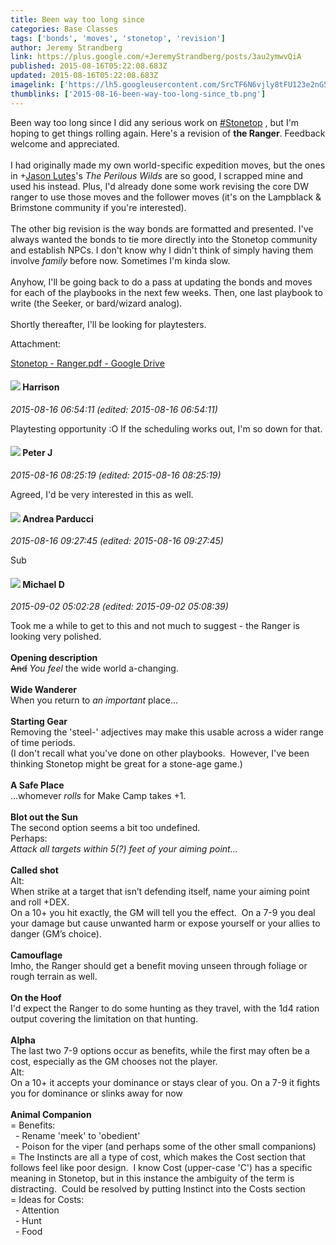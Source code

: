 ```yaml
---
title: Been way too long since
categories: Base Classes
tags: ['bonds', 'moves', 'stonetop', 'revision']
author: Jeremy Strandberg
link: https://plus.google.com/+JeremyStrandberg/posts/3au2ymwvQiA
published: 2015-08-16T05:22:08.683Z
updated: 2015-08-16T05:22:08.683Z
imagelink: ['https://lh5.googleusercontent.com/SrcTF6N6vjly8tFU123e2nG5PjKzeGLi2zo77RE5LrhugDhI-DxKPw=w1200-h630-p']
thumblinks: ['2015-08-16-been-way-too-long-since_tb.png']
---
```


Been way too long since I did any serious work on  <a rel="nofollow" class="ot-hashtag" href="https://plus.google.com/s/%23Stonetop/posts">#Stonetop</a> , but I&#39;m hoping to get things rolling again. Here&#39;s a revision of <b>the Ranger</b>. Feedback welcome and appreciated.<br /><br />I had originally made my own world-specific expedition moves, but the ones in <span class="proflinkWrapper"><span class="proflinkPrefix">+</span><a class="proflink" href="https://plus.google.com/115657313205562994919" oid="115657313205562994919">Jason Lutes</a></span>&#39;s <i>The Perilous Wilds</i> are so good, I scrapped mine and used his instead. Plus, I&#39;d already done some work revising the core DW ranger to use those moves and the follower moves (it&#39;s on the Lampblack &amp; Brimstone community if you&#39;re interested).<br /><br />The other big revision is the way bonds are formatted and presented. I&#39;ve always wanted the bonds to tie more directly into the Stonetop community and establish NPCs. I don&#39;t know why I didn&#39;t think of simply having them involve <i>family</i> before now. Sometimes I&#39;m kinda slow.<br /><br />Anyhow, I&#39;ll be going back to do a pass at updating the bonds and moves for each of the playbooks in the next few weeks. Then, one last playbook to write (the Seeker, or bard/wizard analog).<br /><br />Shortly thereafter, I&#39;ll be looking for playtesters.


Attachment:

<a href='https://drive.google.com/open?id=0B0lFq3ECDQDQcEEzNUVNQl9LODA'>Stonetop - Ranger.pdf - Google Drive</a>


<div id='comment z12vz5hibs2ti5icj23xx5phrtj5hr4t5'>
  <h4><img src='{{site.baseurl}}//images/avatars/114186342843586498680_photo.jpg'> Harrison</h4>
      <p><cite>2015-08-16 06:54:11 (edited: 2015-08-16 06:54:11)</cite></p>
        <p>Playtesting opportunity :O If the scheduling works out, I&#39;m so down for that. </p>
</div>
        

<div id='comment z12vz5hibs2ti5icj23xx5phrtj5hr4t5'>
  <h4><img src='{{site.baseurl}}//images/avatars/113692337653837882568_photo.jpg'> Peter J</h4>
      <p><cite>2015-08-16 08:25:19 (edited: 2015-08-16 08:25:19)</cite></p>
        <p>Agreed, I&#39;d be very interested in this as well.</p>
</div>
        

<div id='comment z12vz5hibs2ti5icj23xx5phrtj5hr4t5'>
  <h4><img src='{{site.baseurl}}//images/avatars/101076298485951808085_photo.jpg'> Andrea Parducci</h4>
      <p><cite>2015-08-16 09:27:45 (edited: 2015-08-16 09:27:45)</cite></p>
        <p>Sub</p>
</div>
        

<div id='comment z12vz5hibs2ti5icj23xx5phrtj5hr4t5'>
  <h4><img src='{{site.baseurl}}//images/avatars/106207499701502364297_photo.jpg'> Michael D</h4>
      <p><cite>2015-09-02 05:02:28 (edited: 2015-09-02 05:08:39)</cite></p>
        <p>Took me a while to get to this and not much to suggest - the Ranger is looking very polished.<br /><br /><b>Opening description</b><br /><del>And</del> <i>You feel</i> the wide world a-changing.<br /><br /><b>Wide Wanderer</b><br />When you return to <i>an important</i> place...<br /><br /><b>Starting Gear</b><br />Removing the &#39;steel-&#39; adjectives may make this usable across a wider range of time periods.<br />(I don&#39;t recall what you&#39;ve done on other playbooks.  However, I&#39;ve been thinking Stonetop might be great for a stone-age game.)<br /><br /><b>A Safe Place</b><br />...whomever <i>rolls</i> for Make Camp takes +1.<br /><br /><b>Blot out the Sun</b><br />The second option seems a bit too undefined.<br />Perhaps:<br /><i>Attack all targets within 5(?) feet of your aiming point...</i><br /><br /><b>Called shot</b><br />Alt:<br />When strike at a target that isn’t defending itself, name your aiming point and roll +DEX.  <br />On a 10+ you hit exactly, the GM will tell you the effect.  On a 7-9 you deal your damage but cause unwanted harm or expose yourself or your allies to danger (GM’s choice).<br /><br /><b>Camouflage</b><br />Imho, the Ranger should get a benefit moving unseen through foliage or rough terrain as well.<br /><br /><b>On the Hoof</b><br />I&#39;d expect the Ranger to do some hunting as they travel, with the 1d4 ration output covering the limitation on that hunting.<br /><br /><b>Alpha</b><br />The last two 7-9 options occur as benefits, while the first may often be a cost, especially as the GM chooses not the player.<br />Alt:<br />On a 10+ it accepts your dominance or stays clear of you. On a 7-9 it fights you for dominance or slinks away for now<br /><br /><b>Animal Companion</b><br />= Benefits:<br />  - Rename &#39;meek&#39; to &#39;obedient&#39;<br />  - Poison for the viper (and perhaps some of the other small companions)<br />= The Instincts are all a type of cost, which makes the Cost section that follows feel like poor design.  I know Cost (upper-case &#39;C&#39;) has a specific meaning in Stonetop, but in this instance the ambiguity of the term is distracting.  Could be resolved by putting Instinct into the Costs section<br />= Ideas for Costs:<br />  - Attention<br />  - Hunt<br />  - Food</p>
</div>
        